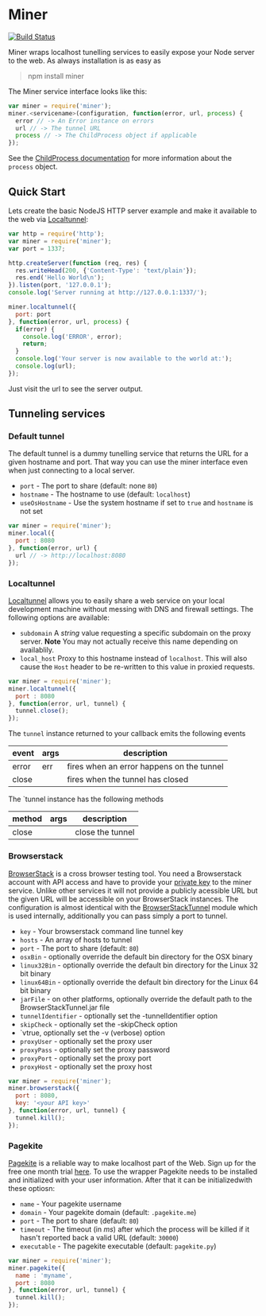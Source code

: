 # Miner

[![Build Status](https://travis-ci.org/daffl/miner.png?branch=master)](https://travis-ci.org/daffl/miner)

Miner wraps localhost tunelling services to easily expose your Node server to the web. As always installation is as easy as

> npm install miner

The Miner service interface looks like this:

```js
var miner = require('miner');
miner.<servicename>(configuration, function(error, url, process) {
  error // -> An Error instance on errors
  url // -> The tunnel URL
  process // -> The ChildProcess object if applicable
});
```

See the [ChildProcess documentation](http://nodejs.org/api/child_process.html#child_process_class_childprocess)
for more information about the `process` object.

## Quick Start

Lets create the basic NodeJS HTTP server example and make it available to the web via
[Localtunnel](http://progrium.com/localtunnel/):

```js
var http = require('http');
var miner = require('miner');
var port = 1337;

http.createServer(function (req, res) {
  res.writeHead(200, {'Content-Type': 'text/plain'});
  res.end('Hello World\n');
}).listen(port, '127.0.0.1');
console.log('Server running at http://127.0.0.1:1337/');

miner.localtunnel({
  port: port
}, function(error, url, process) {
  if(error) {
    console.log('ERROR', error);
    return;
  }
  console.log('Your server is now available to the world at:');
  console.log(url);
});
```

Just visit the url to see the server output.

## Tunneling services

### Default tunnel

The default tunnel is a dummy tunelling service that returns the URL for a given hostname and port. That way you
can use the miner interface even when just connecting to a local server.

* `port` - The port to share (default: none `80`)
* `hostname` - The hostname to use (default: `localhost`)
* `useOsHostname` - Use the system hostname if set to `true` and `hostname` is not set

```js
var miner = require('miner');
miner.local({
  port : 8080
}, function(error, url) {
  url // -> http://localhost:8080
});
```

### Localtunnel

[Localtunnel](http://localtunnel.me) allows you to easily share a web service on your local development machine without messing with DNS and firewall settings. The following options are available:

* `subdomain` A *string* value requesting a specific subdomain on the proxy server. **Note** You may not actually receive this name depending on availablily.
* `local_host` Proxy to this hostname instead of `localhost`. This will also cause the `Host` header to be re-written to this value in proxied requests.

```js
var miner = require('miner');
miner.localtunnel({
  port : 8080
}, function(error, url, tunnel) {
  tunnel.close();
});
```

The `tunnel` instance returned to your callback emits the following events

|event|args|description|
|----|----|----|
|error|err|fires when an error happens on the tunnel|
|close||fires when the tunnel has closed|

The `tunnel instance has the following methods

|method|args|description|
|----|----|----|
|close||close the tunnel|


### Browserstack

[BrowserStack](http://browserstack.com) is a cross browser testing tool. You need a Browserstack account with API access and have to provide your [private key](http://www.browserstack.com/local-testing#cmd-tunnel) to the miner service. Unlike other
services it will not provide a publicly acessible URL but the given URL will be accessible on your BrowserStack
 instances. The configuration is almost identical with the [BrowserStackTunnel](https://github.com/pghalliday/node-BrowserStackTunnel) module which is used internally, additionally you can pass simply a port to tunnel.

* `key` - Your browserstack command line tunnel key
* `hosts` - An array of hosts to tunnel
* `port` - The port to share (default: `80`)
* `osxBin` - optionally override the default bin directory for the OSX binary
* `linux32Bin` - optionally override the default bin directory for the Linux 32 bit binary
* `linux64Bin` - optionally override the default bin directory for the Linux 64 bit binary
* `jarFile` - on other platforms, optionally override the default path to the BrowserStackTunnel.jar file
* `tunnelIdentifier` - optionally set the -tunnelIdentifier option
* `skipCheck` - optionally set the -skipCheck option
* `vtrue, optionally set the -v (verbose) option
* `proxyUser` - optionally set the proxy user
* `proxyPass` - optionally set the proxy password
* `proxyPort` - optionally set the proxy port
* `proxyHost` - optionally set the proxy host

```js
var miner = require('miner');
miner.browserstack({
  port : 8080,
  key: '<your API key>'
}, function(error, url, tunnel) {
  tunnel.kill();
});
```


### Pagekite

[Pagekite](https://pagekite.net/) is a reliable way to make localhost part of the Web.
Sign up for the free one month trial [here](https://pagekite.net/signup/).
To use the wrapper Pagekite needs to be installed and initialized with your user information.
After that it can be initializedwith these optiosn:

* `name` - Your pagekite username
* `domain` - Your pagekite domain (default: `.pagekite.me`)
* `port` - The port to share (default: `80`)
* `timeout` - The timeout (in *ms*) after which the process will be killed if
it hasn't reported back a valid URL (default: `30000`)
* `executable` - The pagekite executable (default: `pagekite.py`)

```js
var miner = require('miner');
miner.pagekite({
  name : 'myname',
  port : 8080
}, function(error, url, tunnel) {
  tunnel.kill();
});
```
